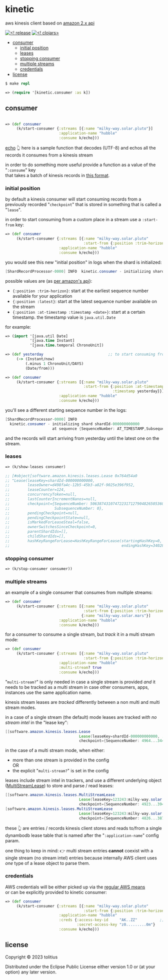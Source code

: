 # kinetic

aws kinesis client based on [amazon 2.x api](https://github.com/awslabs/amazon-kinesis-client)

[![<! release](https://img.shields.io/badge/dynamic/json.svg?label=release&url=https%3A%2F%2Fclojars.org%2Fcom.tolitius%2Fkinetic%2Flatest-version.json&query=version&colorB=blue)](https://github.com/tolitius/kinetic/releases)
[![<! clojars>](https://img.shields.io/clojars/v/com.tolitius/kinetic.svg)](https://clojars.org/com.tolitius/kinetic)

- [consumer](#consumer)
  - [initial position](#initial-position)
  - [leases](#leases)
  - [stopping consumer](#stopping-consumer)
  - [multiple streams](#multiple-streams)
  - [credentials](#credentials)
- [license](#license)

```clojure
$ make repl

=> (require '[kinetic.consumer :as k])
```

## consumer

```clojure

=> (def consumer
     (k/start-consumer {:streams [{:name "milky-way.solar.pluto"}]
                        :application-name "hubble"
                        :consume k/echo}))
```

[echo](https://github.com/tolitius/kinetic/blob/2cdde9a3ca55ec3f2b6a2a4aaa1b6924f454d7f8/src/kinetic/consumer.clj#L190-L198) :point_up_2:
here is a sample function that decodes (UTF-8) and echos all the records it consumes from a kinesis stream

in order to do something more useful provide a function as a value of the "`:consume`" key<br/>
that takes a batch of kinesis records in [this format](https://github.com/tolitius/kinetic/blob/2cdde9a3ca55ec3f2b6a2a4aaa1b6924f454d7f8/src/kinetic/consumer.clj#L85-L94).

### initial position

by default a kinesis consumer will start consuming records from a previously recorded "`checkpoint`" that is stored in something that is called a "`lease`".

in order to start consuming from a custom place in a stream use a `:start-from` key:

```clojure
=> (def consumer
     (k/start-consumer {:streams [{:name "milky-way.solar.pluto"
                                   :start-from {:position :trim-horizon}}]
                        :application-name "hubble"
                        :consume k/echo}))
```

you would see this new "initial position" in logs when the shard is initialized:

```java
[ShardRecordProcessor-0000] INFO  kinetic.consumer - initializing shard shardId-000000000000 at sequence {SequenceNumber: TRIM_HORIZON,SubsequenceNumber: 0}
```

possible values are (as [per amazon's api](https://github.com/awslabs/amazon-kinesis-client/blob/0c5042dadf794fe988438436252a5a8fe70b6b0b/amazon-kinesis-client/src/main/java/software/amazon/kinesis/common/InitialPositionInStreamExtended.java#L36-L39)):

* `{:position :trim-horizon}`: start at the earliest sequence number available for your application
* `{:position :latest}`: start at the latest sequence number available on the stream
* `{:position :at-timestamp :timestamp <date>}`: start at a certain timestamp. the timestamp value is `java.util.Date`

for example:

```clojure
=> (import '[java.util Date]
           '[java.time Instant]
           '[java.time.temporal ChronoUnit])

=> (def yesterday                             ;; to start consuming from
     (-> (Instant/now)
         (.minus 1 ChronoUnit/DAYS)
         (Date/from)))

=> (def consumer
     (k/start-consumer {:streams [{:name "milky-way.solar.pluto"
                                   :start-from {:position :at-timestamp
                                                :timestamp yesterday}}]
                        :application-name "hubble"
                        :consume k/echo}))
```

you'll see a different starting sequence number in the logs:

```java
[ShardRecordProcessor-0000] INFO
  kinetic.consumer - initializing shard shardId-000000000000
                     at sequence {SequenceNumber: AT_TIMESTAMP,SubsequenceNumber: 0}
```

and the records will start arriving from yesterday until the latest one on the stream.

### leases

```clojure
=> (k/show-leases consumer)

;; [#object[software.amazon.kinesis.leases.Lease 0x764d54a0
;; "Lease(leaseKey=shardId-000000000000,
;;        leaseOwner=d498fa4c-12b5-45b3-a82f-9025e396f952,
;;        leaseCounter=124,
;;        concurrencyToken=null,
;;        lastCounterIncrementNanos=null,
;;        checkpoint={SequenceNumber: 50638743107472231712790482650536060104711379819100635138,
;;                    SubsequenceNumber: 0},
;;        pendingCheckpoint=null,
;;        pendingCheckpointState=null,
;;        isMarkedForLeaseSteal=false,
;;        ownerSwitchesSinceCheckpoint=0,
;;        parentShardIds=[],
;;        childShardIds=[],
;;        hashKeyRangeForLease=HashKeyRangeForLease(startingHashKey=0,
;;                                                  endingHashKey=340282366920938463463374607431768211455))"]]
```

### stopping consumer

```clojure
=> (k/stop-consumer consumer))
```

### multiple streams

an example of a single consumer that consumes from multiple streams:

```clojure
=> (def consumer
     (k/start-consumer {:streams [{:name "milky-way.solar.pluto"
                                   :start-from {:position :trim-horizon}}   ;; <= ":start-from" is optional
                                  {:name "milky-way.solar.mars"}]
                        :application-name "hubble"
                        :consume k/echo}))
```

for a consumer to consume a single stream, but _track_ it in a multi stream mode:

```clojure
=> (def consumer
     (k/start-consumer {:streams [{:name "milky-way.solar.pluto"
                                   :start-from {:position :trim-horizon}}]
                        :application-name "hubble"
                        :multi-stream? true
                        :consume k/echo}))
```

"`multi-stream?`" is only needed in case a single stream is provided _and_ it needs to be tracked as a multi stream in case other consumers, apps, instances use the same application name.

kinesis stream leases are _tracked_ differently between a non multi and multi stream modes.

in a case of a single stream (the default) mode leases are tracked _with no stream intel_ in the "lease key":

```java
[[software.amazon.kinesis.leases.Lease
                                 Lease(leaseKey=shardId-000000000000, ... )
                                 checkpoint={SequenceNumber: 4964...3442, SubsequenceNumber: 0}]]
```

in the case of a multi stream mode, when either:
* more than one stream is provided in the config<br/>
OR
* the explicit "`multi-stream?`" is set in the config

leases include stream intel in trackers, and use a different underlying object ([MultiStreamLease](https://github.com/awslabs/amazon-kinesis-client/blob/master/amazon-kinesis-client/src/main/java/software/amazon/kinesis/leases/MultiStreamLease.java)) to store and parse / read leases:

```java
[[software.amazon.kinesis.leases.MultiStreamLease
                                 Lease(leaseKey=123243:milky-way.solar.pluto:1:shardId-000000000000, ... )
                                 checkpoint={SequenceNumber: 4923...3941, SubsequenceNumber: 0}]
[software.amazon.kinesis.leases.MultiStreamLease
                                 Lease(leaseKey=123243:milky-way.solar.mars:1:shardId-000000000000, ... )
                                 checkpoint={SequenceNumber: 4826...3870, SubsequenceNumber: 0}]]

```

these 👆 are entries / records kinesis client stores and reads to/from a single dynambodb lease table that is named after the "`:application-name`" config param.

one thing to keep in mind: 👉 multi stream entries **cannot** coexist with a single stream (no stream intel) entries
because internally AWS client uses _one_ type of a lease object to parse them.

### credentials

AWS credentials will be either picked up via the [regular AWS means](https://docs.aws.amazon.com/sdk-for-java/latest/developer-guide/credentials-chain.html)<br/>
or can be explicitly provided to kinetic consumer:

```clojure
=> (def consumer
     (k/start-consumer {:streams [{:name "milky-way.solar.pluto"
                                   :start-from {:position :trim-horizon}}]
                        :application-name "hubble"
                        :creds {:access-key-id     "AK..ZZ"          ;; <= via a "creds" map
                                :secret-access-key "z0.........0m"}
                        :consume k/echo}))
```

## license

Copyright © 2023 tolitius

Distributed under the Eclipse Public License either version 1.0 or (at
your option) any later version.
